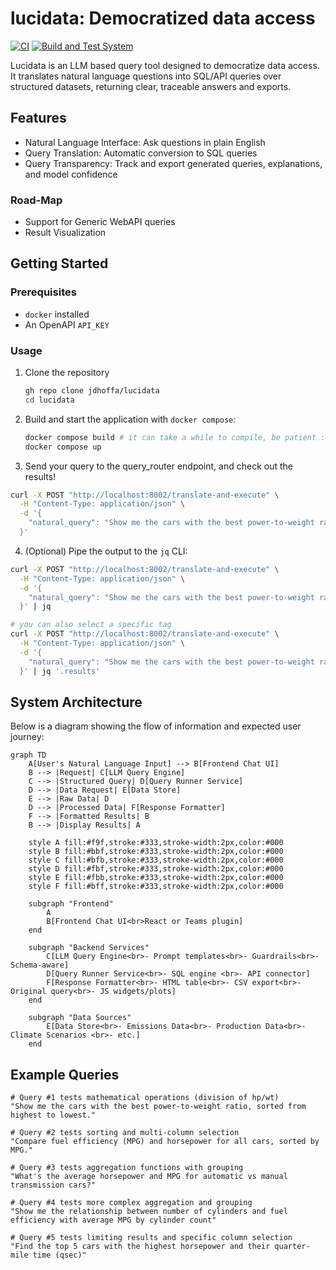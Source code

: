 # lucidata: Democratized data access
[![CI](https://github.com/jdhoffa/lucidata/actions/workflows/ci.yml/badge.svg)](https://github.com/jdhoffa/lucidata/actions/workflows/ci.yml)
[![Build and Test System](https://github.com/jdhoffa/lucidata/actions/workflows/build.yml/badge.svg)](https://github.com/jdhoffa/lucidata/actions/workflows/build.yml)

Lucidata is an LLM based query tool designed to democratize data access. It translates natural language questions into SQL/API queries over structured datasets, returning clear, traceable answers and exports.

## Features

- Natural Language Interface: Ask questions in plain English
- Query Translation: Automatic conversion to SQL queries
- Query Transparency: Track and export generated queries, explanations, and model confidence

### Road-Map

- Support for Generic WebAPI queries
- Result Visualization

## Getting Started

### Prerequisites

- `docker` installed
- An OpenAPI `API_KEY`

### Usage

1. Clone the repository
   ```bash
   gh repo clone jdhoffa/lucidata
   cd lucidata
   ```

2. Build and start the application with `docker compose`:
   ```bash
   docker compose build # it can take a while to compile, be patient :-)
   docker compose up
   ```

3. Send your query to the query_router endpoint, and check out the results!
``` bash
curl -X POST "http://localhost:8002/translate-and-execute" \
  -H "Content-Type: application/json" \
  -d '{
    "natural_query": "Show me the cars with the best power-to-weight ratio, sorted from highest to lowest"
  }'
```

4. (Optional) Pipe the output to the `jq` CLI:
``` bash
curl -X POST "http://localhost:8002/translate-and-execute" \
  -H "Content-Type: application/json" \
  -d '{
    "natural_query": "Show me the cars with the best power-to-weight ratio, sorted from highest to lowest"
  }' | jq

# you can also select a specific tag
curl -X POST "http://localhost:8002/translate-and-execute" \
  -H "Content-Type: application/json" \
  -d '{
    "natural_query": "Show me the cars with the best power-to-weight ratio, sorted from highest to lowest"
  }' | jq '.results'
```

## System Architecture

Below is a diagram showing the flow of information and expected user journey:

```mermaid
graph TD
    A[User's Natural Language Input] --> B[Frontend Chat UI]
    B --> |Request| C[LLM Query Engine]
    C --> |Structured Query| D[Query Runner Service]
    D --> |Data Request| E[Data Store]
    E --> |Raw Data| D
    D --> |Processed Data| F[Response Formatter]
    F --> |Formatted Results| B
    B --> |Display Results| A

    style A fill:#f9f,stroke:#333,stroke-width:2px,color:#000
    style B fill:#bbf,stroke:#333,stroke-width:2px,color:#000
    style C fill:#bfb,stroke:#333,stroke-width:2px,color:#000
    style D fill:#fbf,stroke:#333,stroke-width:2px,color:#000
    style E fill:#fbb,stroke:#333,stroke-width:2px,color:#000
    style F fill:#bff,stroke:#333,stroke-width:2px,color:#000

    subgraph "Frontend"
        A
        B[Frontend Chat UI<br>React or Teams plugin]
    end

    subgraph "Backend Services"
        C[LLM Query Engine<br>- Prompt templates<br>- Guardrails<br>- Schema-aware]
        D[Query Runner Service<br>- SQL engine <br>- API connector]
        F[Response Formatter<br>- HTML table<br>- CSV export<br>- Original query<br>- JS widgets/plots]
    end

    subgraph "Data Sources"
        E[Data Store<br>- Emissions Data<br>- Production Data<br>- Climate Scenarios <br>- etc.]
    end
```

## Example Queries

```
# Query #1 tests mathematical operations (division of hp/wt)
"Show me the cars with the best power-to-weight ratio, sorted from highest to lowest."

# Query #2 tests sorting and multi-column selection
"Compare fuel efficiency (MPG) and horsepower for all cars, sorted by MPG."

# Query #3 tests aggregation functions with grouping
"What's the average horsepower and MPG for automatic vs manual transmission cars?"

# Query #4 tests more complex aggregation and grouping
"Show me the relationship between number of cylinders and fuel efficiency with average MPG by cylinder count"

# Query #5 tests limiting results and specific column selection
"Find the top 5 cars with the highest horsepower and their quarter-mile time (qsec)"
```

